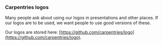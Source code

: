 ### Carpentries logos

Many people ask about using our logos in presentations and other places. If our logos are to be used, we want people to use
good versions of these.

Our logos are stored here: [https://github.com/carpentries/logo](https://github.com/carpentries/logo).

